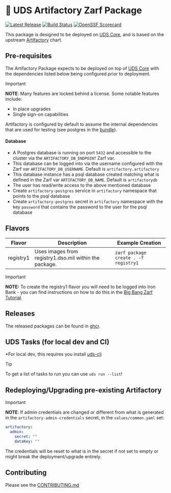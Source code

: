# 🏪 UDS Artifactory Zarf Package

[![Latest Release](https://img.shields.io/github/v/release/defenseunicorns/uds-package-artifactory)](https://github.com/defenseunicorns/uds-package-artifactory/releases)
[![Build Status](https://img.shields.io/github/actions/workflow/status/defenseunicorns/uds-package-artifactory/tag-and-release.yaml)](https://github.com/defenseunicorns/uds-package-artifactory/actions/workflows/tag-and-release.yaml)
[![OpenSSF Scorecard](https://api.securityscorecards.dev/projects/github.com/defenseunicorns/uds-package-artifactory/badge)](https://api.securityscorecards.dev/projects/github.com/defenseunicorns/uds-package-artifactory)

This package is designed to be deployed on [UDS Core](https://github.com/defenseunicorns/uds-core), and is based on the upstream [Artifactory](https://github.com/jfrog/charts/tree/master/stable/artifactory) chart.

## Pre-requisites

The Artifactory Package expects to be deployed on top of [UDS Core](https://github.com/defenseunicorns/uds-core) with the dependencies listed below being configured prior to deployment.

> [!IMPORTANT]
> **NOTE**: Many features are locked behind a license. Some notable features include:
> - In place upgrades
> - Single sign-on capabilities

Artifactory is configured by default to assume the internal dependencies that are used for testing (see postgres in the [bundle](bundle/uds-bundle.yaml)).

#### Database

- A Postgres database is running on port `5432` and accessible to the cluster via the `ARTIFACTORY_DB_ENDPOINT` Zarf var.
- This database can be logged into via the username configured with the Zarf var `ARTIFACTORY_DB_USERNAME`. Default is `artifactory.artifactory`
- This database instance has a psql database created matching what is defined in the Zarf var `ARTIFACTORY_DB_NAME`. Default is `artifactorydb`
- The user has read/write access to the above mentioned database
- Create `artifactory-postgres` service in `artifactory` namespace that points to the psql database
- Create `artifactory-postgres` secret in `artifactory` namespace with the key `password` that contains the password to the user for the psql database

## Flavors

| Flavor | Description | Example Creation |
| ------ | ----------- | ---------------- |
| registry1 | Uses images from registry1.dso.mil within the package. | `zarf package create . -f registry1` |

> [!IMPORTANT]
> **NOTE:** To create the registry1 flavor you will need to be logged into Iron Bank - you can find instructions on how to do this in the [Big Bang Zarf Tutorial](https://docs.zarf.dev/tutorials/6-big-bang/#setup).

## Releases

The released packages can be found in [ghcr](https://github.com/defenseunicorns/uds-package-artifactory/pkgs/container/packages%2Fuds%2Fartifactory).

## UDS Tasks (for local dev and CI)

*For local dev, this requires you install [uds-cli](https://github.com/defenseunicorns/uds-cli?tab=readme-ov-file#install)

> [!TIP]
> To get a list of tasks to run you can use `uds run --list`!

## Redeploying/Upgrading pre-existing Artifactory

> [!IMPORTANT]
> **NOTE**: If admin credentials are changed or different from what is generated in the `artifactory-admin-credentials` secret, in the `values/common.yaml` set:

``` yaml
artifactory:
  admin:
    secret: ""
    dataKey: ""
```

The credentials will be reset to what is in the secret if not set to empty or might break the deployment/upgrade entirely.

## Contributing

Please see the [CONTRIBUTING.md](./CONTRIBUTING.md)
